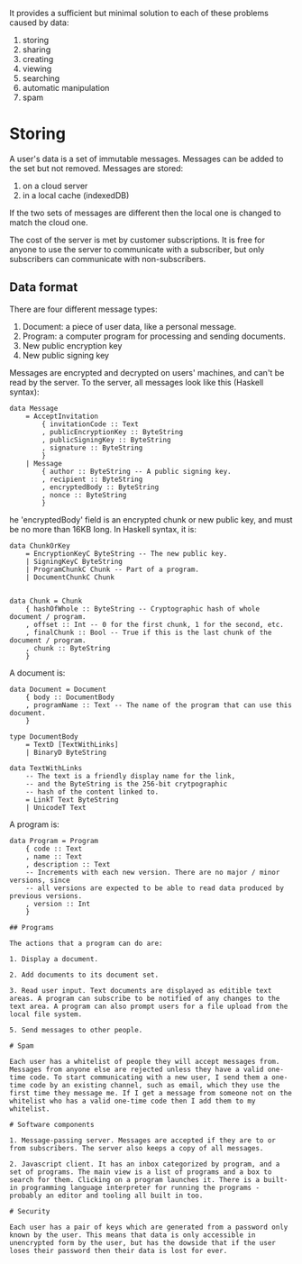 It provides a sufficient but minimal solution to each of these problems caused by data:

1. storing
2. sharing
3. creating
4. viewing
5. searching
6. automatic manipulation
7. spam

# Storing

A user's data is a set of immutable messages. Messages can be added to the set but not removed. Messages are stored:

1. on a cloud server
2. in a local cache (indexedDB)

If the two sets of messages are different then the local one is changed to match the cloud one.

The cost of the server is met by customer subscriptions. It is free for anyone to use the server to communicate with a subscriber, but only subscribers can communicate with non-subscribers.

## Data format

There are four different message types:

1. Document: a piece of user data, like a personal message.
2. Program: a computer program for processing and sending documents.
3. New public encryption key
4. New public signing key

Messages are encrypted and decrypted on users' machines, and can't be read by the server. To the server, all messages look like this (Haskell syntax):

```
data Message
    = AcceptInvitation
        { invitationCode :: Text
        , publicEncryptionKey :: ByteString
        , publicSigningKey :: ByteString
        , signature :: ByteString
        }
    | Message
        { author :: ByteString -- A public signing key.
        , recipient :: ByteString
        , encryptedBody :: ByteString
        , nonce :: ByteString
        }
```

he 'encryptedBody' field is an encrypted chunk or new public key, and must be no more than 16KB long. In Haskell syntax, it is:

```
data ChunkOrKey
    = EncryptionKeyC ByteString -- The new public key.
    | SigningKeyC ByteString
    | ProgramChunkC Chunk -- Part of a program.
    | DocumentChunkC Chunk


data Chunk = Chunk
    { hashOfWhole :: ByteString -- Cryptographic hash of whole document / program.
    , offset :: Int -- 0 for the first chunk, 1 for the second, etc.
    , finalChunk :: Bool -- True if this is the last chunk of the document / program.
    , chunk :: ByteString
    }
```

A document is:

```
data Document = Document
    { body :: DocumentBody
    , programName :: Text -- The name of the program that can use this document.
    }

type DocumentBody
    = TextD [TextWithLinks]
    | BinaryD ByteString

data TextWithLinks
    -- The text is a friendly display name for the link,
    -- and the ByteString is the 256-bit crytpographic
    -- hash of the content linked to.
    = LinkT Text ByteString
    | UnicodeT Text
```

A program is:

```
data Program = Program
    { code :: Text
    , name :: Text
    , description :: Text
    -- Increments with each new version. There are no major / minor versions, since
    -- all versions are expected to be able to read data produced by previous versions.
    , version :: Int
    }

## Programs

The actions that a program can do are:

1. Display a document.

2. Add documents to its document set.

3. Read user input. Text documents are displayed as editible text areas. A program can subscribe to be notified of any changes to the text area. A program can also prompt users for a file upload from the local file system.

5. Send messages to other people.

# Spam

Each user has a whitelist of people they will accept messages from. Messages from anyone else are rejected unless they have a valid one-time code. To start communicating with a new user, I send them a one-time code by an existing channel, such as email, which they use the first time they message me. If I get a message from someone not on the whitelist who has a valid one-time code then I add them to my whitelist.

# Software components

1. Message-passing server. Messages are accepted if they are to or from subscribers. The server also keeps a copy of all messages.

2. Javascript client. It has an inbox categorized by program, and a set of programs. The main view is a list of programs and a box to search for them. Clicking on a program launches it. There is a built-in programming language interpreter for running the programs - probably an editor and tooling all built in too.

# Security

Each user has a pair of keys which are generated from a password only known by the user. This means that data is only accessible in unencrypted form by the user, but has the dowside that if the user loses their password then their data is lost for ever.
